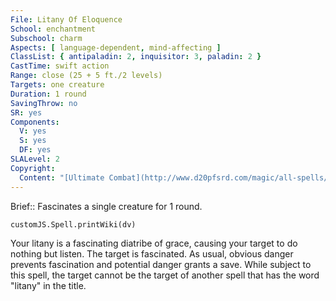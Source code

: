 ```yaml
---
File: Litany Of Eloquence
School: enchantment
Subschool: charm
Aspects: [ language-dependent, mind-affecting ]
ClassList: { antipaladin: 2, inquisitor: 3, paladin: 2 }
CastTime: swift action
Range: close (25 + 5 ft./2 levels)
Targets: one creature
Duration: 1 round
SavingThrow: no
SR: yes
Components:
  V: yes
  S: yes
  DF: yes
SLALevel: 2
Copyright:
  Content: "[Ultimate Combat](http://www.d20pfsrd.com/magic/all-spells/l/litany-of-eloquence)"
---
```

Brief:: Fascinates a single creature for 1 round.

```dataviewjs
customJS.Spell.printWiki(dv)
```

Your litany is a fascinating diatribe of grace, causing your target to do nothing but listen. The target is fascinated. As usual, obvious danger prevents fascination and potential danger grants a save.  While subject to this spell, the target cannot be the target of another spell that has the word "litany" in the title.
